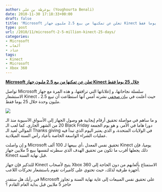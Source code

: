 ```yaml
---
author: يوغرطة بن علي (Youghourta Benali)
date: 2010-11-30 17:18:33+00:00
draft: false
title: 'Microsoft تعلن عن تمكنها من بيع 2.5 مليون جهاز Kinect خلال 25 يوما فقط '
type: post
url: /2010/11/microsoft-2-5-million-kinect-25-days/
categories:
- Microsoft
- ألعاب
- عتاد
tags:
- Kinect
- Microsoft
- Xbox 360
---
```


**[Microsoft تعلن عن تمكنها من بيع 2.5 مليون جهاز Kinect خلال 25 يوما فقط](https://www.it-scoop.com/2010/11/microsoft-2-5-million-kinect-25-days)**


تواصل Microsoft سلسلة نجاحاتها، و إعلاناتها التي ترافقها، و هذه المرة مع جهاز الاستشعار Kinect ، حيث أعلنت في [بيان صحفي](http://www.microsoft.com/presspass/press/2010/nov10/11-29MSXboxBlackFridayMoPR.mspx) نشرته أمس أنها استطاعت أن تبيع 2.5 مليون وحدة خلال 25 يوما فقط.

[![](https://www.it-scoop.com/wp-content/uploads/2010/06/kinect-for-xbox-360.png)
](https://www.it-scoop.com/2010/11/microsoft-2-5-million-kinect-25-days)

و ما ساهم في مواصلة تحقيق أرقام إيجابية هو وصول الجهاز إلى الأسواق الآسيوية منذ الـ 20 من الشهر الجاري. كما لعب الـ Black Friday دورا هاما في الأمر، و هو يوم الجمعة الموالي لعيد الـ Thanks giving في الولايات المتحدة، و الذي يعتبر اليوم الذي تبدأ فيه عمليات الشراء الواسعة الخاصة بأعياد رأس السنة الميلادية.

و إن واصلت Microsoft تحقيق نفس المعدل ،أي ببيعها لـ 100 ألف Kinect يوميا، فإن ذلك يجعلها أقرب ما تكون من تحقيق الهدف الذي سطرته لنفسها ببيع 5 ملايين جهاز Kinect قبل نهاية السنة.

للتذكير فإن جهاز Kinect يتيح لأصحاب Xbox 360 الاستمتاع بألعابهم من دون الحاجة إلى أجهزة طرفية لذلك، حيث تحتوي على كاميرات تقوم باستشعار تحركات اللاعب.

في رأيك هل ستقدر Microsoft على تحقيق نفس المبيعات إلى غاية نهاية السنة و تجاوز حاجز 5 ملايين قبل بداية العام القادم ؟
